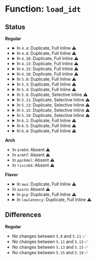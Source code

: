 # Function: <code>load_idt</code>

## Status
<b>Regular</b>
<ul>
<li>
<details>
<summary>In <code>4.4</code>: Duplicate, Full Inline ⚠️</summary>

**Collision:** Static Duplication

**Inline:** Full

**Transformation:** False

**Instances:**

```
In arch/x86/kernel/head64.c (ffffffff81f59448)
Location: arch/x86/include/asm/paravirt.h:233
Inline: True
Inline callers:
  - arch/x86/kernel/head64.c:x86_64_start_kernel
```
```
In arch/x86/kernel/traps.c (ffffffff81f65731)
Location: arch/x86/include/asm/paravirt.h:233
Inline: True
Inline callers:
  - arch/x86/kernel/traps.c:early_trap_init
```
```
In arch/x86/kernel/cpu/common.c (ffffffff81040346)
Location: arch/x86/include/asm/paravirt.h:233
Inline: True
Inline callers:
  - arch/x86/kernel/cpu/common.c:debug_stack_set_zero
  - arch/x86/kernel/cpu/common.c:debug_stack_set_zero
  - arch/x86/kernel/cpu/common.c:debug_stack_set_zero
  - arch/x86/kernel/cpu/common.c:debug_stack_reset
  - arch/x86/kernel/cpu/common.c:debug_stack_reset
  - arch/x86/kernel/cpu/common.c:debug_stack_reset
  - arch/x86/kernel/cpu/common.c:cpu_init
  - arch/x86/kernel/cpu/common.c:cpu_init
  - arch/x86/kernel/cpu/common.c:cpu_init
```
```
In arch/x86/kernel/reboot.c (ffffffff81050618)
Location: arch/x86/include/asm/paravirt.h:233
Inline: True
Inline callers:
  - arch/x86/kernel/reboot.c:native_machine_emergency_restart
```
```
In arch/x86/kernel/tracepoint.c (ffffffff810663d6)
Location: arch/x86/include/asm/paravirt.h:233
Inline: True
Inline callers:
  - arch/x86/kernel/tracepoint.c:switch_idt
  - arch/x86/kernel/tracepoint.c:switch_idt
  - arch/x86/kernel/tracepoint.c:switch_idt
```
```
In arch/x86/power/cpu.c (ffffffff816fb0f4)
Location: arch/x86/include/asm/paravirt.h:233
Inline: True
Inline callers:
  - arch/x86/power/cpu.c:restore_processor_state
```
</details>
</li>
<li>
<details>
<summary>In <code>4.8</code>: Duplicate, Full Inline ⚠️</summary>

**Collision:** Static Duplication

**Inline:** Full

**Transformation:** False

**Instances:**

```
In arch/x86/kernel/head64.c (ffffffff81f813e1)
Location: arch/x86/include/asm/paravirt.h:232
Inline: True
Inline callers:
  - arch/x86/kernel/head64.c:x86_64_start_kernel
```
```
In arch/x86/kernel/traps.c (ffffffff81f8d5a0)
Location: arch/x86/include/asm/paravirt.h:232
Inline: True
Inline callers:
  - arch/x86/kernel/traps.c:early_trap_init
```
```
In arch/x86/kernel/cpu/common.c (ffffffff81041085)
Location: arch/x86/include/asm/paravirt.h:232
Inline: True
Inline callers:
  - arch/x86/kernel/cpu/common.c:cpu_init
  - arch/x86/kernel/cpu/common.c:cpu_init
  - arch/x86/kernel/cpu/common.c:cpu_init
  - arch/x86/kernel/cpu/common.c:debug_stack_reset
  - arch/x86/kernel/cpu/common.c:debug_stack_reset
  - arch/x86/kernel/cpu/common.c:debug_stack_reset
  - arch/x86/kernel/cpu/common.c:debug_stack_set_zero
  - arch/x86/kernel/cpu/common.c:debug_stack_set_zero
  - arch/x86/kernel/cpu/common.c:debug_stack_set_zero
```
```
In arch/x86/kernel/reboot.c (ffffffff810507c4)
Location: arch/x86/include/asm/paravirt.h:232
Inline: True
Inline callers:
  - arch/x86/kernel/reboot.c:native_machine_emergency_restart
```
```
In arch/x86/kernel/tracepoint.c (ffffffff81066166)
Location: arch/x86/include/asm/paravirt.h:232
Inline: True
Inline callers:
  - arch/x86/kernel/tracepoint.c:switch_idt
  - arch/x86/kernel/tracepoint.c:switch_idt
  - arch/x86/kernel/tracepoint.c:switch_idt
```
```
In arch/x86/power/cpu.c (ffffffff81760354)
Location: arch/x86/include/asm/paravirt.h:232
Inline: True
Inline callers:
  - arch/x86/power/cpu.c:restore_processor_state
```
</details>
</li>
<li>
<details>
<summary>In <code>4.10</code>: Duplicate, Full Inline ⚠️</summary>

**Collision:** Static Duplication

**Inline:** Full

**Transformation:** False

**Instances:**

```
In arch/x86/kernel/head64.c (ffffffff81fbd3e1)
Location: arch/x86/include/asm/paravirt.h:223
Inline: True
Inline callers:
  - arch/x86/kernel/head64.c:x86_64_start_kernel
```
```
In arch/x86/kernel/traps.c (ffffffff81fc89b4)
Location: arch/x86/include/asm/paravirt.h:223
Inline: True
Inline callers:
  - arch/x86/kernel/traps.c:early_trap_init
```
```
In arch/x86/kernel/cpu/common.c (ffffffff81040ad2)
Location: arch/x86/include/asm/paravirt.h:223
Inline: True
Inline callers:
  - arch/x86/kernel/cpu/common.c:cpu_init
  - arch/x86/kernel/cpu/common.c:cpu_init
  - arch/x86/kernel/cpu/common.c:cpu_init
  - arch/x86/kernel/cpu/common.c:debug_stack_reset
  - arch/x86/kernel/cpu/common.c:debug_stack_reset
  - arch/x86/kernel/cpu/common.c:debug_stack_reset
  - arch/x86/kernel/cpu/common.c:debug_stack_set_zero
  - arch/x86/kernel/cpu/common.c:debug_stack_set_zero
  - arch/x86/kernel/cpu/common.c:debug_stack_set_zero
```
```
In arch/x86/kernel/reboot.c (ffffffff81053034)
Location: arch/x86/include/asm/paravirt.h:223
Inline: True
Inline callers:
  - arch/x86/kernel/reboot.c:native_machine_emergency_restart
```
```
In arch/x86/kernel/tracepoint.c (ffffffff81069686)
Location: arch/x86/include/asm/paravirt.h:223
Inline: True
Inline callers:
  - arch/x86/kernel/tracepoint.c:switch_idt
  - arch/x86/kernel/tracepoint.c:switch_idt
  - arch/x86/kernel/tracepoint.c:switch_idt
```
```
In arch/x86/power/cpu.c (ffffffff8178d354)
Location: arch/x86/include/asm/paravirt.h:223
Inline: True
Inline callers:
  - arch/x86/power/cpu.c:restore_processor_state
```
</details>
</li>
<li>
<details>
<summary>In <code>4.13</code>: Duplicate, Full Inline ⚠️</summary>

**Collision:** Static Duplication

**Inline:** Full

**Transformation:** False

**Instances:**

```
In arch/x86/kernel/head64.c (ffffffff8209d3cd)
Location: arch/x86/include/asm/paravirt.h:223
Inline: True
Inline callers:
  - arch/x86/kernel/head64.c:x86_64_start_kernel
```
```
In arch/x86/kernel/traps.c (ffffffff820a90a5)
Location: arch/x86/include/asm/paravirt.h:223
Inline: True
Inline callers:
  - arch/x86/kernel/traps.c:early_trap_init
```
```
In arch/x86/kernel/cpu/common.c (ffffffff8103ea63)
Location: arch/x86/include/asm/paravirt.h:223
Inline: True
Inline callers:
  - arch/x86/kernel/cpu/common.c:cpu_init
  - arch/x86/kernel/cpu/common.c:cpu_init
  - arch/x86/kernel/cpu/common.c:cpu_init
  - arch/x86/kernel/cpu/common.c:debug_stack_reset
  - arch/x86/kernel/cpu/common.c:debug_stack_reset
  - arch/x86/kernel/cpu/common.c:debug_stack_reset
  - arch/x86/kernel/cpu/common.c:debug_stack_set_zero
  - arch/x86/kernel/cpu/common.c:debug_stack_set_zero
  - arch/x86/kernel/cpu/common.c:debug_stack_set_zero
```
```
In arch/x86/kernel/reboot.c (ffffffff81052b3a)
Location: arch/x86/include/asm/paravirt.h:223
Inline: True
Inline callers:
  - arch/x86/kernel/reboot.c:native_machine_emergency_restart
```
```
In arch/x86/kernel/tracepoint.c (ffffffff81068900)
Location: arch/x86/include/asm/paravirt.h:223
Inline: True
Inline callers:
  - arch/x86/kernel/tracepoint.c:switch_idt
  - arch/x86/kernel/tracepoint.c:switch_idt
  - arch/x86/kernel/tracepoint.c:switch_idt
```
```
In arch/x86/power/cpu.c (ffffffff817ab4d1)
Location: arch/x86/include/asm/paravirt.h:223
Inline: True
Inline callers:
  - arch/x86/power/cpu.c:restore_processor_state
```
</details>
</li>
<li>
<details>
<summary>In <code>4.15</code>: Duplicate, Full Inline ⚠️</summary>

**Collision:** Static Duplication

**Inline:** Full

**Transformation:** False

**Instances:**

```
In arch/x86/kernel/idt.c (ffffffff8102e092)
Location: arch/x86/include/asm/paravirt.h:219
Inline: True
Inline callers:
  - arch/x86/kernel/idt.c:idt_invalidate
  - arch/x86/kernel/idt.c:idt_setup_early_handler
  - arch/x86/kernel/idt.c:idt_setup_early_traps
```
```
In arch/x86/kernel/cpu/common.c (ffffffff81041742)
Location: arch/x86/include/asm/paravirt.h:219
Inline: True
Inline callers:
  - arch/x86/kernel/cpu/common.c:cpu_init
  - arch/x86/kernel/cpu/common.c:cpu_init
  - arch/x86/kernel/cpu/common.c:debug_stack_reset
  - arch/x86/kernel/cpu/common.c:debug_stack_reset
  - arch/x86/kernel/cpu/common.c:debug_stack_set_zero
  - arch/x86/kernel/cpu/common.c:debug_stack_set_zero
```
```
In arch/x86/kernel/smpboot.c (ffffffff81057756)
Location: arch/x86/include/asm/paravirt.h:219
Inline: True
Inline callers:
  - arch/x86/kernel/smpboot.c:start_secondary
  - arch/x86/kernel/smpboot.c:start_secondary
```
```
In arch/x86/power/cpu.c (ffffffff818229d1)
Location: arch/x86/include/asm/paravirt.h:219
Inline: True
Inline callers:
  - arch/x86/power/cpu.c:restore_processor_state
```
</details>
</li>
<li>
<details>
<summary>In <code>4.18</code>: Duplicate, Full Inline ⚠️</summary>

**Collision:** Static Duplication

**Inline:** Full

**Transformation:** False

**Instances:**

```
In arch/x86/kernel/idt.c (ffffffff8102f112)
Location: arch/x86/include/asm/paravirt.h:219
Inline: True
Inline callers:
  - arch/x86/kernel/idt.c:idt_invalidate
  - arch/x86/kernel/idt.c:idt_setup_early_handler
  - arch/x86/kernel/idt.c:idt_setup_early_traps
```
```
In arch/x86/kernel/cpu/common.c (ffffffff81043012)
Location: arch/x86/include/asm/paravirt.h:219
Inline: True
Inline callers:
  - arch/x86/kernel/cpu/common.c:cpu_init
  - arch/x86/kernel/cpu/common.c:cpu_init
  - arch/x86/kernel/cpu/common.c:debug_stack_set_zero
  - arch/x86/kernel/cpu/common.c:debug_stack_set_zero
```
```
In arch/x86/kernel/smpboot.c (ffffffff8105a636)
Location: arch/x86/include/asm/paravirt.h:219
Inline: True
Inline callers:
  - arch/x86/kernel/smpboot.c:start_secondary
  - arch/x86/kernel/smpboot.c:start_secondary
```
```
In arch/x86/power/cpu.c (ffffffff8186cbf1)
Location: arch/x86/include/asm/paravirt.h:219
Inline: True
Inline callers:
  - arch/x86/power/cpu.c:restore_processor_state
```
</details>
</li>
<li>
<details>
<summary>In <code>5.0</code>: Duplicate, Full Inline ⚠️</summary>

**Collision:** Static Duplication

**Inline:** Full

**Transformation:** False

**Instances:**

```
In arch/x86/kernel/idt.c (ffffffff810303a2)
Location: arch/x86/include/asm/paravirt.h:267
Inline: True
Inline callers:
  - arch/x86/kernel/idt.c:idt_invalidate
  - arch/x86/kernel/idt.c:idt_setup_early_handler
  - arch/x86/kernel/idt.c:idt_setup_early_traps
```
```
In arch/x86/kernel/cpu/common.c (ffffffff8104467a)
Location: arch/x86/include/asm/paravirt.h:267
Inline: True
Inline callers:
  - arch/x86/kernel/cpu/common.c:cpu_init
  - arch/x86/kernel/cpu/common.c:cpu_init
  - arch/x86/kernel/cpu/common.c:debug_stack_set_zero
  - arch/x86/kernel/cpu/common.c:debug_stack_set_zero
```
```
In arch/x86/kernel/smpboot.c (ffffffff810602b6)
Location: arch/x86/include/asm/paravirt.h:267
Inline: True
Inline callers:
  - arch/x86/kernel/smpboot.c:start_secondary
  - arch/x86/kernel/smpboot.c:start_secondary
```
```
In arch/x86/power/cpu.c (ffffffff8188cc01)
Location: arch/x86/include/asm/paravirt.h:267
Inline: True
Inline callers:
  - arch/x86/power/cpu.c:restore_processor_state
```
</details>
</li>
<li>
<details>
<summary>In <code>5.3</code>: Duplicate, Full Inline ⚠️</summary>

**Collision:** Static Duplication

**Inline:** Full

**Transformation:** False

**Instances:**

```
In arch/x86/kernel/idt.c (ffffffff81032182)
Location: arch/x86/include/asm/paravirt.h:267
Inline: True
Inline callers:
  - arch/x86/kernel/idt.c:idt_invalidate
  - arch/x86/kernel/idt.c:idt_setup_early_handler
  - arch/x86/kernel/idt.c:idt_setup_early_traps
```
```
In arch/x86/kernel/cpu/common.c (ffffffff81046c28)
Location: arch/x86/include/asm/paravirt.h:267
Inline: True
Inline callers:
  - arch/x86/kernel/cpu/common.c:cpu_init
  - arch/x86/kernel/cpu/common.c:cpu_init
  - arch/x86/kernel/cpu/common.c:debug_stack_set_zero
  - arch/x86/kernel/cpu/common.c:debug_stack_set_zero
```
```
In arch/x86/kernel/smpboot.c (ffffffff81063bbd)
Location: arch/x86/include/asm/paravirt.h:267
Inline: True
Inline callers:
  - arch/x86/kernel/smpboot.c:start_secondary
  - arch/x86/kernel/smpboot.c:start_secondary
```
```
In arch/x86/power/cpu.c (ffffffff818d76e3)
Location: arch/x86/include/asm/paravirt.h:267
Inline: True
```
</details>
</li>
<li>
<details>
<summary>In <code>5.4</code>: Duplicate, Full Inline ⚠️</summary>

**Collision:** Static Duplication

**Inline:** Full

**Transformation:** False

**Instances:**

```
In arch/x86/kernel/idt.c (ffffffff81032a42)
Location: arch/x86/include/asm/paravirt.h:255
Inline: True
Inline callers:
  - arch/x86/kernel/idt.c:idt_invalidate
  - arch/x86/kernel/idt.c:idt_setup_early_handler
  - arch/x86/kernel/idt.c:idt_setup_early_traps
```
```
In arch/x86/kernel/cpu/common.c (ffffffff810473a8)
Location: arch/x86/include/asm/paravirt.h:255
Inline: True
Inline callers:
  - arch/x86/kernel/cpu/common.c:cpu_init
  - arch/x86/kernel/cpu/common.c:cpu_init
  - arch/x86/kernel/cpu/common.c:debug_stack_set_zero
  - arch/x86/kernel/cpu/common.c:debug_stack_set_zero
```
```
In arch/x86/kernel/smpboot.c (ffffffff8106426d)
Location: arch/x86/include/asm/paravirt.h:255
Inline: True
Inline callers:
  - arch/x86/kernel/smpboot.c:start_secondary
  - arch/x86/kernel/smpboot.c:start_secondary
```
```
In arch/x86/power/cpu.c (ffffffff81909743)
Location: arch/x86/include/asm/paravirt.h:255
Inline: True
```
</details>
</li>
<li>
<details>
<summary>In <code>5.8</code>: Duplicate, Selective Inline ⚠️</summary>

```c
void load_idt(const struct desc_ptr *dtr);
```

**Collision:** Static Duplication

**Inline:** Selective

**Transformation:** False

**Instances:**

```
In arch/x86/kernel/idt.c (ffffffff81034832)
Location: arch/x86/include/asm/paravirt.h:261
Inline: True
Inline callers:
  - arch/x86/kernel/idt.c:idt_invalidate
  - arch/x86/kernel/idt.c:load_current_idt
Direct callers:
  - arch/x86/kernel/idt.c:idt_setup_early_handler
  - arch/x86/kernel/idt.c:idt_setup_apic_and_irq_gates
  - arch/x86/kernel/idt.c:idt_setup_early_traps
```
```
In arch/x86/power/cpu.c (ffffffff81bba2f5)
Location: arch/x86/include/asm/paravirt.h:261
Inline: True
```
**Symbols:**

```
ffffffff810347e0-ffffffff810347ed: load_idt (STB_LOCAL)
```
</details>
</li>
<li>
<details>
<summary>In <code>5.11</code>: Duplicate, Selective Inline ⚠️</summary>

```c
void load_idt(const struct desc_ptr *dtr);
```

**Collision:** Static Duplication

**Inline:** Selective

**Transformation:** False

**Instances:**

```
In arch/x86/kernel/idt.c (ffffffff81035042)
Location: arch/x86/include/asm/paravirt.h:259
Inline: True
Inline callers:
  - arch/x86/kernel/idt.c:idt_invalidate
  - arch/x86/kernel/idt.c:load_current_idt
Direct callers:
  - arch/x86/kernel/idt.c:idt_setup_early_handler
  - arch/x86/kernel/idt.c:idt_setup_apic_and_irq_gates
  - arch/x86/kernel/idt.c:idt_setup_early_traps
```
```
In arch/x86/power/cpu.c (ffffffff81bceb65)
Location: arch/x86/include/asm/paravirt.h:259
Inline: True
```
**Symbols:**

```
ffffffff81034ff0-ffffffff81034ffd: load_idt (STB_LOCAL)
```
</details>
</li>
<li>
<details>
<summary>In <code>5.13</code>: Duplicate, Selective Inline ⚠️</summary>

```c
void load_idt(const struct desc_ptr *dtr);
```

**Collision:** Static Duplication

**Inline:** Selective

**Transformation:** False

**Instances:**

```
In arch/x86/kernel/idt.c (ffffffff81036a82)
Location: arch/x86/include/asm/paravirt.h:276
Inline: True
Inline callers:
  - arch/x86/kernel/idt.c:idt_invalidate
  - arch/x86/kernel/idt.c:load_current_idt
Direct callers:
  - arch/x86/kernel/idt.c:idt_setup_early_handler
  - arch/x86/kernel/idt.c:idt_setup_apic_and_irq_gates
  - arch/x86/kernel/idt.c:idt_setup_early_traps
```
```
In arch/x86/power/cpu.c (ffffffff81bc2515)
Location: arch/x86/include/asm/paravirt.h:276
Inline: True
```
**Symbols:**

```
ffffffff81036a30-ffffffff81036a3d: load_idt (STB_LOCAL)
```
</details>
</li>
<li>
<details>
<summary>In <code>5.15</code>: Duplicate, Selective Inline ⚠️</summary>

```c
void load_idt(const struct desc_ptr *dtr);
```

**Collision:** Static Duplication

**Inline:** Selective

**Transformation:** False

**Instances:**

```
In arch/x86/kernel/idt.c (ffffffff8103bd65)
Location: arch/x86/include/asm/paravirt.h:276
Inline: True
Inline callers:
  - arch/x86/kernel/idt.c:idt_invalidate
  - arch/x86/kernel/idt.c:load_current_idt
Direct callers:
  - arch/x86/kernel/idt.c:idt_setup_early_handler
  - arch/x86/kernel/idt.c:idt_setup_apic_and_irq_gates
  - arch/x86/kernel/idt.c:idt_setup_early_traps
```
```
In arch/x86/power/cpu.c (ffffffff81c92ba3)
Location: arch/x86/include/asm/paravirt.h:276
Inline: True
```
**Symbols:**

```
ffffffff8103bd30-ffffffff8103bd3d: load_idt (STB_LOCAL)
```
</details>
</li>
<li>
<details>
<summary>In <code>5.19</code>: Duplicate, Selective Inline ⚠️</summary>

```c
void load_idt(const struct desc_ptr *dtr);
```

**Collision:** Static Duplication

**Inline:** Selective

**Transformation:** False

**Instances:**

```
In arch/x86/kernel/idt.c (ffffffff81042df5)
Location: arch/x86/include/asm/paravirt.h:282
Inline: True
Inline callers:
  - arch/x86/kernel/idt.c:idt_invalidate
  - arch/x86/kernel/idt.c:load_current_idt
Direct callers:
  - arch/x86/kernel/idt.c:idt_setup_early_handler
  - arch/x86/kernel/idt.c:idt_setup_apic_and_irq_gates
  - arch/x86/kernel/idt.c:idt_setup_early_traps
```
```
In arch/x86/power/cpu.c (ffffffff81e4250e)
Location: arch/x86/include/asm/paravirt.h:282
Inline: True
```
**Symbols:**

```
ffffffff81042d80-ffffffff81042da6: load_idt (STB_LOCAL)
```
</details>
</li>
<li>
<details>
<summary>In <code>6.2</code>: Duplicate, Full Inline ⚠️</summary>

**Collision:** Static Duplication

**Inline:** Full

**Transformation:** False

**Instances:**

```
In arch/x86/kernel/idt.c (ffffffff8104c855)
Location: arch/x86/include/asm/paravirt.h:282
Inline: True
Inline callers:
  - arch/x86/kernel/idt.c:idt_invalidate
  - arch/x86/kernel/idt.c:idt_setup_early_handler
  - arch/x86/kernel/idt.c:idt_setup_apic_and_irq_gates
  - arch/x86/kernel/idt.c:idt_setup_early_traps
  - arch/x86/kernel/idt.c:load_current_idt
```
```
In arch/x86/power/cpu.c (ffffffff8201ceee)
Location: arch/x86/include/asm/paravirt.h:282
Inline: True
```
</details>
</li>
<li>
<details>
<summary>In <code>6.5</code>: Duplicate, Full Inline ⚠️</summary>

**Collision:** Static Duplication

**Inline:** Full

**Transformation:** False

**Instances:**

```
In arch/x86/kernel/idt.c (ffffffff8104d0c5)
Location: arch/x86/include/asm/paravirt.h:284
Inline: True
Inline callers:
  - arch/x86/kernel/idt.c:idt_invalidate
  - arch/x86/kernel/idt.c:idt_setup_early_handler
  - arch/x86/kernel/idt.c:idt_setup_apic_and_irq_gates
  - arch/x86/kernel/idt.c:idt_setup_early_traps
  - arch/x86/kernel/idt.c:load_current_idt
```
```
In arch/x86/power/cpu.c (ffffffff8209d57e)
Location: arch/x86/include/asm/paravirt.h:284
Inline: True
```
</details>
</li>
<li>
<details>
<summary>In <code>6.8</code>: Duplicate, Full Inline ⚠️</summary>

**Collision:** Static Duplication

**Inline:** Full

**Transformation:** False

**Instances:**

```
In arch/x86/kernel/idt.c (ffffffff81054345)
Location: arch/x86/include/asm/paravirt.h:286
Inline: True
Inline callers:
  - arch/x86/kernel/idt.c:idt_invalidate
  - arch/x86/kernel/idt.c:idt_setup_early_handler
  - arch/x86/kernel/idt.c:idt_setup_apic_and_irq_gates
  - arch/x86/kernel/idt.c:idt_setup_early_traps
  - arch/x86/kernel/idt.c:load_current_idt
```
```
In arch/x86/power/cpu.c (ffffffff82174d7e)
Location: arch/x86/include/asm/paravirt.h:286
Inline: True
```
</details>
</li>
</ul>
<b>Arch</b>
<ul>
<li>
In <code>arm64</code>: Absent ⚠️
</li>
<li>
In <code>armhf</code>: Absent ⚠️
</li>
<li>
In <code>ppc64el</code>: Absent ⚠️
</li>
<li>
In <code>riscv64</code>: Absent ⚠️
</li>
</ul>
<b>Flavor</b>
<ul>
<li>
<details>
<summary>In <code>aws</code>: Duplicate, Full Inline ⚠️</summary>

**Collision:** Static Duplication

**Inline:** Full

**Transformation:** False

**Instances:**

```
In arch/x86/kernel/idt.c (ffffffff81032ba2)
Location: arch/x86/include/asm/paravirt.h:255
Inline: True
Inline callers:
  - arch/x86/kernel/idt.c:idt_invalidate
  - arch/x86/kernel/idt.c:idt_setup_early_handler
  - arch/x86/kernel/idt.c:idt_setup_early_traps
```
```
In arch/x86/kernel/cpu/common.c (ffffffff81047528)
Location: arch/x86/include/asm/paravirt.h:255
Inline: True
Inline callers:
  - arch/x86/kernel/cpu/common.c:cpu_init
  - arch/x86/kernel/cpu/common.c:cpu_init
  - arch/x86/kernel/cpu/common.c:debug_stack_set_zero
  - arch/x86/kernel/cpu/common.c:debug_stack_set_zero
```
```
In arch/x86/kernel/smpboot.c (ffffffff81063d5d)
Location: arch/x86/include/asm/paravirt.h:255
Inline: True
Inline callers:
  - arch/x86/kernel/smpboot.c:start_secondary
  - arch/x86/kernel/smpboot.c:start_secondary
```
```
In arch/x86/power/cpu.c (ffffffff818a8b03)
Location: arch/x86/include/asm/paravirt.h:255
Inline: True
```
</details>
</li>
<li>
In <code>azure</code>: Absent ⚠️
</li>
<li>
<details>
<summary>In <code>gcp</code>: Duplicate, Full Inline ⚠️</summary>

**Collision:** Static Duplication

**Inline:** Full

**Transformation:** False

**Instances:**

```
In arch/x86/kernel/idt.c (ffffffff81032a02)
Location: arch/x86/include/asm/paravirt.h:255
Inline: True
Inline callers:
  - arch/x86/kernel/idt.c:idt_invalidate
  - arch/x86/kernel/idt.c:idt_setup_early_handler
  - arch/x86/kernel/idt.c:idt_setup_early_traps
```
```
In arch/x86/kernel/cpu/common.c (ffffffff81047368)
Location: arch/x86/include/asm/paravirt.h:255
Inline: True
Inline callers:
  - arch/x86/kernel/cpu/common.c:cpu_init
  - arch/x86/kernel/cpu/common.c:cpu_init
  - arch/x86/kernel/cpu/common.c:debug_stack_set_zero
  - arch/x86/kernel/cpu/common.c:debug_stack_set_zero
```
```
In arch/x86/kernel/smpboot.c (ffffffff8106420d)
Location: arch/x86/include/asm/paravirt.h:255
Inline: True
Inline callers:
  - arch/x86/kernel/smpboot.c:start_secondary
  - arch/x86/kernel/smpboot.c:start_secondary
```
```
In arch/x86/power/cpu.c (ffffffff818fa163)
Location: arch/x86/include/asm/paravirt.h:255
Inline: True
```
</details>
</li>
<li>
<details>
<summary>In <code>lowlatency</code>: Duplicate, Full Inline ⚠️</summary>

**Collision:** Static Duplication

**Inline:** Full

**Transformation:** False

**Instances:**

```
In arch/x86/kernel/idt.c (ffffffff81033962)
Location: arch/x86/include/asm/paravirt.h:255
Inline: True
Inline callers:
  - arch/x86/kernel/idt.c:idt_invalidate
  - arch/x86/kernel/idt.c:idt_setup_early_handler
  - arch/x86/kernel/idt.c:idt_setup_early_traps
```
```
In arch/x86/kernel/cpu/common.c (ffffffff81048768)
Location: arch/x86/include/asm/paravirt.h:255
Inline: True
Inline callers:
  - arch/x86/kernel/cpu/common.c:cpu_init
  - arch/x86/kernel/cpu/common.c:cpu_init
  - arch/x86/kernel/cpu/common.c:debug_stack_set_zero
  - arch/x86/kernel/cpu/common.c:debug_stack_set_zero
```
```
In arch/x86/kernel/smpboot.c (ffffffff810657cd)
Location: arch/x86/include/asm/paravirt.h:255
Inline: True
Inline callers:
  - arch/x86/kernel/smpboot.c:start_secondary
  - arch/x86/kernel/smpboot.c:start_secondary
```
```
In arch/x86/power/cpu.c (ffffffff8191b2c3)
Location: arch/x86/include/asm/paravirt.h:255
Inline: True
```
</details>
</li>
</ul>

## Differences
<b>Regular</b>
<ul>
<li>
No changes between <code>5.8</code> and <code>5.11</code> ✅
</li>
<li>
No changes between <code>5.11</code> and <code>5.13</code> ✅
</li>
<li>
No changes between <code>5.13</code> and <code>5.15</code> ✅
</li>
<li>
No changes between <code>5.15</code> and <code>5.19</code> ✅
</li>
</ul>
